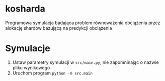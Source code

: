 # kosharda
Programowa symulacja badająca problem równoważenia obciążenia przez alokację shardów bazującą na predykcji obciążenia

# Symulacje

1. Ustaw parametry symulacji w ```src/main.py```, nie zapomninając o nazwie pliku wynikowego
2. Uruchom program ```python -m src.main```
